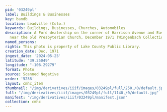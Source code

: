 ```yaml
---
pid: '03249pl'
label: Buildings & Businesses
key: bandb
location: Leadville (Colo.)
keywords: Buildings, Businesses, Churches, Automobiles
description: A Ford dealership on the corner of Harrison Avenue and East 9th Street
  near the old Presbyterian Church, December 1971 (Wingenbach Collection)
named_persons: 
rights: This photo is property of Lake County Public Library.
creation_date: Dec. 1971
ingest_date: '2024-05-25'
latitude: '39.25049'
longitude: "-106.29279"
format: Photo
source: Scanned Negative
order: '5238'
layout: cmhc_item
thumbnail: "/img/derivatives/iiif/images/03249pl/full/250,/0/default.jpg"
full: "/img/derivatives/iiif/images/03249pl/full/1140,/0/default.jpg"
manifest: "/img/derivatives/iiif/03249pl/manifest.json"
collection: cmhc
---
```

